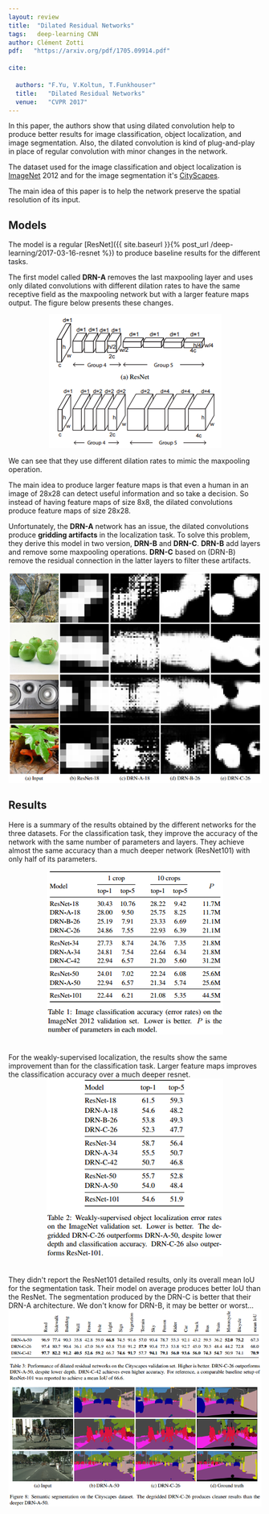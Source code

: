```yaml
---
layout: review
title:  "Dilated Residual Networks"
tags:   deep-learning CNN
author: Clément Zotti
pdf:   "https://arxiv.org/pdf/1705.09914.pdf"

cite:

  authors: "F.Yu, V.Koltun, T.Funkhouser"
  title:   "Dilated Residual Networks"
  venue:   "CVPR 2017"
---
```


In this paper, the authors show that using dilated convolution help to produce better results for image classification,
object localization, and image segmentation. Also, the dilated convolution is kind of plug-and-play in place of regular
convolution with minor changes in the network.

The dataset used for the image classification and object localization is [ImageNet](http://www.image-net.org/) 2012 and
for the image segmentation it's [CityScapes](https://www.cityscapes-dataset.com/).

The main idea of this paper is to help the network preserve the spatial resolution of its input.

## Models

The model is a regular [ResNet]({{ site.baseurl }}{% post_url /deep-learning/2017-03-16-resnet %})
to produce baseline results for the different tasks.

The first model called **DRN-A** removes the last maxpooling layer and uses only dilated convolutions with different
dilation rates to have the same receptive field as the maxpooling network but with a larger feature maps output.
The figure below presents these changes.

<div align="middle">
<img src="/article/images/drn/drn_changes.png"/>
</div>

We can see that they use different dilation rates to mimic the maxpooling operation.

The main idea to produce larger feature maps is that even a human in an image of 28x28 can detect useful information and so take a decision.
So instead of having feature maps of size 8x8, the dilated convolutions produce feature maps of size 28x28.

Unfortunately, the **DRN-A** network has an issue, the dilated convolutions produce **gridding artifacts** in the localization task. To solve
this problem, they derive this model in two version, **DRN-B** and **DRN-C**.
**DRN-B** add layers and remove some maxpooling operations.
**DRN-C** based on (DRN-B) remove the residual connection in the latter layers to filter these artifacts.

<div align="middle">
<img src="/article/images/drn/drn_networks.png"/>
</div>

## Results

Here is a summary of the results obtained by the different networks for the three datasets.
For the classification task, they improve the accuracy of the network with the same number of parameters and layers.
They achieve almost the same accuracy than a much deeper network (ResNet101) with only half of its parameters.
<div align="middle">
<img src="/article/images/drn/classification.png"/>
</div>
<br/><br/>
For the weakly-supervised localization, the results show the same improvement than for the classification task.
Larger feature maps improves the classification accuracy over a much deeper resnet.
<div align="middle">
<img src="/article/images/drn/localization.png"/>
</div>
<br/><br/>
They didn't report the ResNet101 detailed results, only its overall mean IoU for the segmentation task.
Their model on average produces better IoU than the ResNet.
The segmentation produced by the DRN-C is better that their DRN-A architecture. We don't know for DRN-B, it may be better or worst...

<div align="middle">
<img src="/article/images/drn/segmentation.png"/>
</div>

